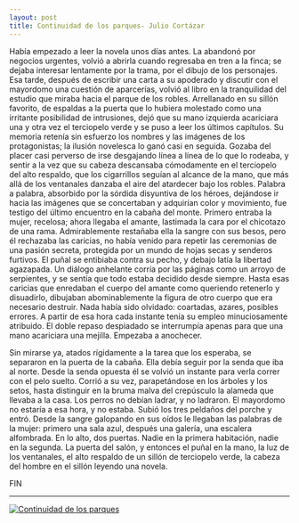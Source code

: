 ```yaml
---
layout: post
title: Continuidad de los parques- Julio Cortázar
---
```


Había empezado a leer la novela unos días antes. La abandonó por negocios urgentes, volvió a abrirla cuando regresaba en tren a la finca; se dejaba interesar lentamente por la trama, por el dibujo de los personajes. Esa tarde, después de escribir una carta a su apoderado y discutir con el mayordomo una cuestión de aparcerías, volvió al libro en la tranquilidad del estudio que miraba hacia el parque de los robles. Arrellanado en su sillón favorito, de espaldas a la puerta que lo hubiera molestado como una irritante posibilidad de intrusiones, dejó que su mano izquierda acariciara una y otra vez el terciopelo verde y se puso a leer los últimos capítulos. Su memoria retenía sin esfuerzo los nombres y las imágenes de los protagonistas; la ilusión novelesca lo ganó casi en seguida. Gozaba del placer casi perverso de irse desgajando línea a línea de lo que lo rodeaba, y sentir a la vez que su cabeza descansaba cómodamente en el terciopelo del alto respaldo, que los cigarrillos seguían al alcance de la mano, que más allá de los ventanales danzaba el aire del atardecer bajo los robles. Palabra a palabra, absorbido por la sórdida disyuntiva de los héroes, dejándose ir hacia las imágenes que se concertaban y adquirían color y movimiento, fue testigo del último encuentro en la cabaña del monte. Primero entraba la mujer, recelosa; ahora llegaba el amante, lastimada la cara por el chicotazo de una rama. Admirablemente restañaba ella la sangre con sus besos, pero él rechazaba las caricias, no había venido para repetir las ceremonias de una pasión secreta, protegida por un mundo de hojas secas y senderos furtivos. El puñal se entibiaba contra su pecho, y debajo latía la libertad agazapada. Un diálogo anhelante corría por las páginas como un arroyo de serpientes, y se sentía que todo estaba decidido desde siempre. Hasta esas caricias que enredaban el cuerpo del amante como queriendo retenerlo y disuadirlo, dibujaban abominablemente la figura de otro cuerpo que era necesario destruir. Nada había sido olvidado: coartadas, azares, posibles errores. A partir de esa hora cada instante tenía su empleo minuciosamente atribuido. El doble repaso despiadado se interrumpía apenas para que una mano acariciara una mejilla. Empezaba a anochecer.

Sin mirarse ya, atados rígidamente a la tarea que los esperaba, se separaron en la puerta de la cabaña. Ella debía seguir por la senda que iba al norte. Desde la senda opuesta él se volvió un instante para verla correr con el pelo suelto. Corrió a su vez, parapetándose en los árboles y los setos, hasta distinguir en la bruma malva del crepúsculo la alameda que llevaba a la casa. Los perros no debían ladrar, y no ladraron. El mayordomo no estaría a esa hora, y no estaba. Subió los tres peldaños del porche y entró. Desde la sangre galopando en sus oídos le llegaban las palabras de la mujer: primero una sala azul, después una galería, una escalera alfombrada. En lo alto, dos puertas. Nadie en la primera habitación, nadie en la segunda. La puerta del salón, y entonces el puñal en la mano, la luz de los ventanales, el alto respaldo de un sillón de terciopelo verde, la cabeza del hombre en el sillón leyendo una novela.

FIN

---

[![Continuidad de los parques](http://img.youtube.com/vi/yR1Pdlab474/0.jpg)](https://www.youtube.com/watch?v=yR1Pdlab474)
